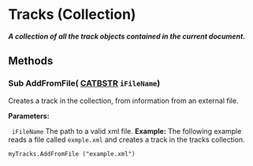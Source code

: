 # Tracks (Collection)

**_A collection of all the track objects contained in the current document._**

## Methods

### Sub **AddFromFile**( [CATBSTR](../System/typedef_CATBSTR_8129.md)  `iFileName`)

Creates a track in the collection, from information from an external file.

**Parameters:**

` iFileName`      The path to a valid xml file.  **Example:**      The following example reads a file called `exmple.xml` and creates a track in the tracks collection.

```VBScript
myTracks.AddFromFile ("example.xml")

```